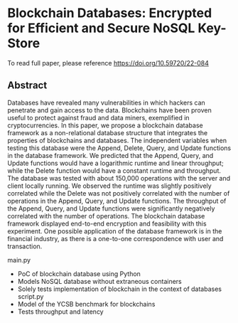 # Blockchain Databases: Encrypted for Efficient and Secure NoSQL Key-Store

To read full paper, please reference https://doi.org/10.59720/22-084

## Abstract
Databases have revealed many vulnerabilities in which hackers can penetrate and gain access to the data. Blockchains have been proven useful to protect against fraud and data miners, exemplified in cryptocurrencies. In this paper, we propose a blockchain database framework as a non-relational database structure that integrates the properties of blockchains and databases. The independent variables when testing this database were the Append, Delete, Query, and Update functions in the database 
framework. We predicted that the Append, Query, and Update functions would have a logarithmic runtime and linear throughput; while the Delete function would have a constant runtime and throughput. The database was tested with about 150,000 operations with the server and client locally running. We observed the runtime was slightly positively correlated while the Delete was not positively correlated with the number of operations in the Append, Query, and Update functions. The throughput of the Append, Query, and Update functions were significantly negatively correlated with the number of operations. The blockchain database framework displayed end-to-end encryption and feasibility with this experiment. One possible application of the database framework is in the financial industry, as there is a one-to-one correspondence with user and transaction.

  main.py 
  - PoC of blockchain database using Python
  - Models NoSQL database without extraneous containers
  - Solely tests implementation of blockchain in the context of databases
  script.py
  - Model of the YCSB benchmark for blockchains
  - Tests throughput and latency
